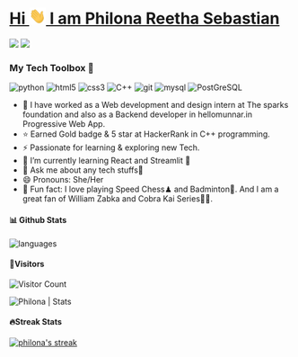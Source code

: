 # [Hi <img src="https://raw.githubusercontent.com/ABSphreak/ABSphreak/master/gifs/Hi.gif" width="30px"> I am Philona Reetha Sebastian](https://philona.github.io/)
[<img height="30" src="https://img.shields.io/badge/twitter-%231DA1F2.svg?&style=for-the-badge&logo=twitter&logoColor=white" />][twitter]
[<img height="30" src="https://img.shields.io/badge/linkedin-blue.svg?&style=for-the-badge&logo=linkedin&logoColor=white" />][LinkedIn]
<!-- [<img height="30" src="https://img.shields.io/badge/twitter-%231DA1F2.svg?&style=for-the-badge&logo=twitter&logoColor=white" />][twitter] 
[<img height="30" src="https://img.shields.io/badge/linkedin-blue.svg?&style=for-the-badge&logo=linkedin&logoColor=white" />][LinkedIn]
 -->
### My Tech Toolbox 🧰

<p align="left">
<img src="https://cdn3.iconfinder.com/data/icons/logos-and-brands-adobe/512/267_Python-512.png" alt="python" width="40" height="40"/> 
<img src="https://upload.wikimedia.org/wikipedia/commons/thumb/6/61/HTML5_logo_and_wordmark.svg/512px-HTML5_logo_and_wordmark.svg.png" alt="html5" height="40"/> 
<img src="https://upload.wikimedia.org/wikipedia/commons/thumb/d/d5/CSS3_logo_and_wordmark.svg/1200px-CSS3_logo_and_wordmark.svg.png" alt="css3" height="40"/> 
<img src="https://i.pinimg.com/originals/99/f8/87/99f887833c475448723d3c9ac16c179b.png" alt="C++" width="40" height="40"/> 
<img src="https://www.vectorlogo.zone/logos/git-scm/git-scm-icon.svg" alt="git" width="40" height="40"/> 
<img src="https://i.pinimg.com/originals/50/f1/58/50f1582a95bdac10f1c3fa295c8b947b.png" alt="mysql" width="40" height="40"/>
<img src="https://upload.wikimedia.org/wikipedia/commons/2/29/Postgresql_elephant.svg" alt="PostGreSQL" width="40" height="40"/>
</p>

* 🔭 I have worked as a Web development and design intern at The sparks foundation and also as a Backend developer in hellomunnar.in Progressive Web App.
* ⭐ Earned Gold badge & 5 star at HackerRank in C++ programming.
* ⚡ Passionate for learning & exploring new Tech.
* 🌱 I’m currently learning React and Streamlit
🤩
* 💬 Ask me about any tech stuffs🥱
* 😄 Pronouns: She/Her
* 🤩 Fun fact: I love playing Speed Chess♟ and Badminton🏸. And I am a great fan of William Zabka and Cobra Kai Series🐍👊.


<h4>📊 Github Stats</h4>

<img src="https://github-readme-stats.vercel.app/api/top-langs/?username=philona123&layout=compact&theme=tokyonight" alt="languages" height="165">

<h4>👀Visitors</h4>

![Visitor Count](https://profile-counter.glitch.me/{philona123}/count.svg)

<p align="left"> <img src="https://github-readme-stats.vercel.app/api?username=philona123&show_icons=true&theme=gotham" alt="Philona | Stats" />

<h4>🔥Streak Stats</h4>

<!-- GitHub Readme Streak Stats - https://github.com/DenverCoder1/github-readme-streak-stats -->
<p align="left">
  <a href="https://github.com/philona123/github-readme-streak-stats">
    <img title="🔥 Get streak stats for your profile at git.io/streak-stats" alt="philona's streak" src="https://github-readme-streak-stats.herokuapp.com/?user=philona123&theme=monokai-metallian&hide_border=true"/>
  </a>
<!--   <p align="center">🔥 Get streak stats for your profile at <a href="https://git.io/streak-stats">git.io/streak-stats</a></p> -->
</p>
 
[twitter]: https://twitter.com/Philona1729
[linkedin]: https://www.linkedin.com/in/philona-reetha-sebastian/


